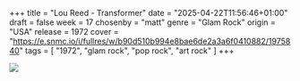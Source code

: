 +++
title = "Lou Reed - Transformer"
date = "2025-04-22T11:56:46+01:00"
draft = false
week = 17
chosenby = "matt"
genre = "Glam Rock"
origin = "USA"
release = 1972
cover = "https://e.snmc.io/i/fullres/w/b90d510b994e8bae6de2a3a6f0410882/1975840"
tags = [
    "1972",
    "glam rock",
    "pop rock",
    "art rock"
]
+++

![](../../images/covers/lou-reed-transformer.jpeg)
